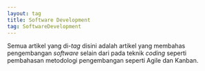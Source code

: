 ```yaml
---
layout: tag
title: Software Development
tag: SoftwareDevelopment
---
```


Semua artikel yang di-*tag* disini adalah artikel yang membahas pengembangan *software* selain dari pada teknik *coding* seperti pembahasan metodologi pengembangan seperti Agile dan Kanban.